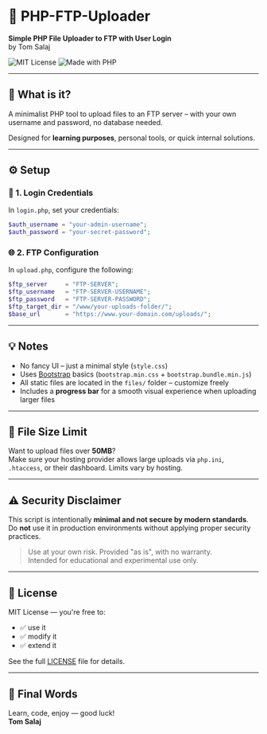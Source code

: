 # 📂 PHP-FTP-Uploader  
**Simple PHP File Uploader to FTP with User Login**  
by Tom Salaj

![MIT License](https://img.shields.io/badge/license-MIT-blue.svg)
![Made with PHP](https://img.shields.io/badge/Made%20with-PHP-blue?logo=php)

---

## 🧰 What is it?

A minimalist PHP tool to upload files to an FTP server – with your own username and password, no database needed.

Designed for **learning purposes**, personal tools, or quick internal solutions.

---

## ⚙️ Setup

### 🔐 1. Login Credentials

In `login.php`, set your credentials:

```php
$auth_username = "your-admin-username";
$auth_password = "your-secret-password";
```

### 🌐 2. FTP Configuration

In `upload.php`, configure the following:

```php
$ftp_server     = "FTP-SERVER";
$ftp_username   = "FTP-SERVER-USERNAME";
$ftp_password   = "FTP-SERVER-PASSWORD";
$ftp_target_dir = "/www/your-uploads-folder/";
$base_url       = "https://www.your-domain.com/uploads/";
```

---

## 💡 Notes

- No fancy UI – just a minimal style (`style.css`)
- Uses [Bootstrap](https://getbootstrap.com/) basics (`bootstrap.min.css` + `bootstrap.bundle.min.js`)
- All static files are located in the `files/` folder – customize freely
- Includes a **progress bar** for a smooth visual experience when uploading larger files

---

## 📏 File Size Limit

Want to upload files over **50MB**?  
Make sure your hosting provider allows large uploads via `php.ini`, `.htaccess`, or their dashboard. Limits vary by hosting.

---

## ⚠️ Security Disclaimer

This script is intentionally **minimal and not secure by modern standards**.  
Do **not** use it in production environments without applying proper security practices.

> Use at your own risk. Provided "as is", with no warranty.  
> Intended for educational and experimental use only.

---

## 🪪 License

MIT License — you're free to:

- ✅ use it  
- ✅ modify it  
- ✅ extend it  

See the full [LICENSE](LICENSE) file for details.

---

## 🚀 Final Words

Learn, code, enjoy — good luck!  
**Tom Salaj**
